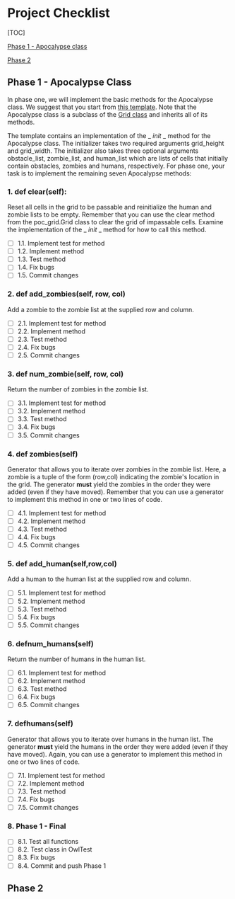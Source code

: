 # Project Checklist

[TOC]



[Phase 1 - Apocalypse class](#Phase-1)

[Phase 2](#Phase-2)

## Phase 1 - Apocalypse Class

In phase one, we will implement the basic methods for the Apocalypse class. We suggest that you start from [this template](http://www.codeskulptor.org/#poc_zombie_template.py). Note that the Apocalypse class is a subclass of the [Grid class](http://www.codeskulptor.org/#poc_grid.py) and inherits all of its methods.

The template contains an implementation of the _ _init_ _ method for the Apocalypse class. The initializer takes two required arguments grid_height and grid_width. The initializer also takes three optional arguments obstacle_list, zombie_list, and human_list which are lists of cells that initially contain obstacles, zombies and humans, respectively. For phase one, your task is to implement the remaining seven Apocalypse methods:

### 1. def clear(self):

Reset all cells in the grid to be passable and reinitialize the human and zombie lists to be empty. Remember that you can use the clear method from the poc_grid.Grid class to clear the grid of impassable cells. Examine the implementation of the _ _init_ _ method for how to call this method.

- [ ]  1.1. Implement test for method
- [ ]  1.2. Implement method
- [ ] 1.3. Test method
- [ ] 1.4. Fix bugs
- [ ] 1.5. Commit changes

### 2. def add_zombies(self,  row, col)

Add a zombie to the zombie list at the supplied row and column.

- [ ]  2.1. Implement test for method
- [ ]  2.2. Implement method
- [ ] 2.3. Test method
- [ ] 2.4. Fix bugs
- [ ] 2.5. Commit changes

### 3. def num_zombie(self, row, col)

Return the number of zombies in the zombie list.

- [ ]  3.1. Implement test for method
- [ ]  3.2. Implement method
- [ ] 3.3. Test method
- [ ] 3.4. Fix bugs
- [ ] 3.5. Commit changes

### 4. def zombies(self)

Generator that allows you to iterate over zombies in the zombie list. Here, a zombie is a tuple of the form (row,col) indicating the zombie's location in the grid. The generator **must** yield the zombies in the order they were added (even if they have moved). Remember that you can use a generator to implement this method in one or two lines of code.

- [ ] 4.1. Implement test for method
- [ ] 4.2. Implement method
- [ ] 4.3. Test method
- [ ] 4.4. Fix bugs
- [ ] 4.5. Commit changes

### 5. def add_human(self,row,col)

 Add a human to the human list at the supplied row and column.

- [ ] 5.1. Implement test for method
- [ ] 5.2. Implement method
- [ ] 5.3. Test method
- [ ] 5.4. Fix bugs
- [ ] 5.5. Commit changes

### 6. defnum_humans(self)

Return the number of humans in the human list.

- [ ] 6.1. Implement test for method
- [ ] 6.2. Implement method
- [ ] 6.3. Test method
- [ ] 6.4. Fix bugs
- [ ] 6.5. Commit changes

### 7. defhumans(self)

 Generator that allows you to iterate over humans in the human list. The generator **must** yield the humans in the order they were added (even if they have moved). Again, you can use a generator to implement this method in one or two lines of code.

- [ ] 7.1. Implement test for method
- [ ] 7.2. Implement method
- [ ] 7.3. Test method
- [ ] 7.4. Fix bugs
- [ ] 7.5. Commit changes

### 8. Phase 1 - Final

- [ ] 8.1. Test all functions
- [ ] 8.2. Test class in OwlTest
- [ ] 8.3. Fix bugs
- [ ] 8.4. Commit and push Phase 1

## Phase 2